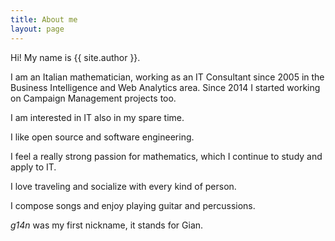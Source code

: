 ```yaml
---
title: About me
layout: page
---
```


Hi! My name is {{ site.author }}.

I am an Italian mathematician, working as an IT Consultant since 2005 in the Business Intelligence and Web Analytics area. Since 2014 I started working on Campaign Management projects too.

I am interested in IT also in my spare time.

I like open source and software engineering.

I feel a really strong passion for mathematics, which I continue to study and apply to IT.

I love traveling and socialize with every kind of person.

I compose songs and enjoy playing guitar and percussions.

*g14n* was my first nickname, it stands for Gian.

